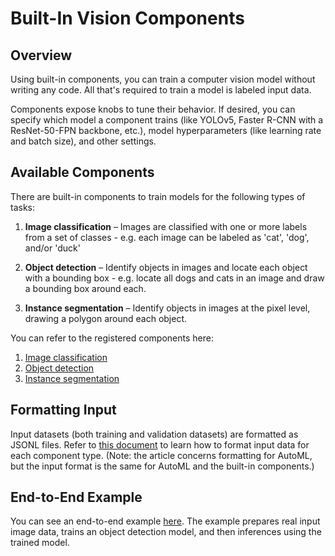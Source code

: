 # Built-In Vision Components


## Overview

Using built-in components, you can train a computer vision model without writing any code. All that's required to train a model is labeled input data.

Components expose knobs to tune their behavior. If desired, you can specify which model a component trains (like YOLOv5, Faster R-CNN with a ResNet-50-FPN backbone, etc.), model hyperparameters (like learning rate and batch size), and other settings.


## Available Components

There are built-in components to train models for the following types of tasks:

1. **Image classification** &ndash; Images are classified with one or more labels from a set of classes - e.g. each image can be labeled as 'cat', 'dog', and/or 'duck'

1. **Object detection** &ndash; Identify objects in images and locate each object with a bounding box - e.g. locate all dogs and cats in an image and draw a bounding box around each.

1. **Instance segmentation** &ndash; Identify objects in images at the pixel level, drawing a polygon around each object.

You can refer to the registered components here:
1. [Image classification](https://master.ml.azure.com/registries/azureml-staging/components/train_image_classification_model?flight=GlobalRegistries)
1. [Object detection](https://master.ml.azure.com/registries/azureml-staging/components/train_object_detection_model?flight=GlobalRegistries)
1. [Instance segmentation](https://master.ml.azure.com/registries/azureml-staging/components/train_instance_segmentation_model?flight=GlobalRegistries)


## Formatting Input

Input datasets (both training and validation datasets) are formatted as JSONL files. Refer to [this document](https://docs.microsoft.com/en-us/azure/machine-learning/reference-automl-images-schema) to learn how to format input data for each component type. (Note: the article concerns formatting for AutoML, but the input format is the same for AutoML and the built-in components.)


## End-to-End Example

You can see an end-to-end example [here](object-detection-using-built-in-component). The example prepares real input image data, trains an object detection model, and then inferences using the trained model.
